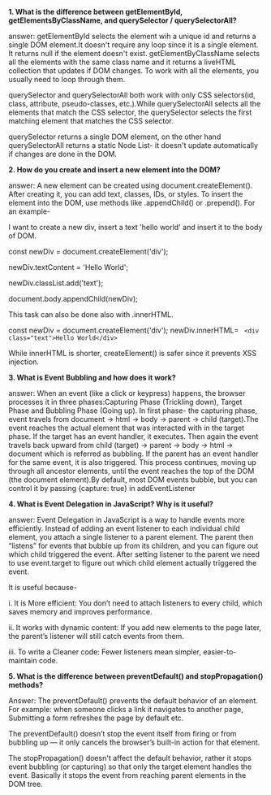 **1. What is the difference between getElementById, getElementsByClassName, and querySelector / querySelectorAll?**

answer: 
getElementById selects the element wih a unique id and returns a single DOM element.It  doesn't require any loop since it is a single element. It returns null if the element doesn't exist.
getElementByClassName selects all the elements with the same class name and it returns a liveHTML collection that updates if DOM changes. To work with all the elements, you usually need to loop through them. 

querySelector and querySelectorAll both work with only CSS selectors(id, class, attribute, pseudo-classes, etc.).While querySelectorAll selects all the elements that match the CSS selector, the querySelector selects the first matching element that matches the CSS selector. 

querySelector returns a single DOM element, on the other hand querySelectorAll returns a static Node List- it doesn't update automatically if changes are done in the DOM.

**2. How do you create and insert a new element into the DOM?**

answer: A new element can be created using document.createElement(). After creating it, you can add text, classes, IDs, or styles. To insert the element into the DOM, use methods like .appendChild() or .prepend(). For an example-

I want to create a new div, insert a text 'hello world' and insert it to the body of DOM.

<!-- create a new div -->
const newDiv = document.createElement('div');

<!-- put a text or element inside the div -->
newDiv.textContent = 'Hello World';

<!-- add a class list (if necessary)  -->
newDiv.classList.add('text');

<!-- insert the div into the body  -->
document.body.appendChild(newDiv);

This task can also be done also with .innerHTML. 

const newDiv = document.createElement('div');
newDiv.innerHTML= ` <div class="text">Hello World</div>`

While innerHTML is shorter, createElement() is safer since it prevents XSS injection.

**3. What is Event Bubbling and how does it work?**

answer: 
When an event (like a click or keypress) happens, the browser processes it in three phases:Capturing Phase (Trickling down), Target Phase and Bubbling Phase (Going up).
In first phase- the capturing phase, event travels from document → html → body → parent → child (target).The event reaches the actual element that was interacted with in the target phase. If the target has an event handler, it executes. 
Then again the event travels back upward from child (target) → parent → body → html → document which is referred as bubbling. If the parent has an event handler for the same event, it is also triggered. This process continues, moving up through all ancestor elements, until the event reaches the top of the DOM (the document element).By default, most DOM events bubble, but you can control it by passing {capture: true} in addEventListener


**4. What is Event Delegation in JavaScript? Why is it useful?**

answer: Event Delegation in JavaScript is a way to handle events more efficiently. Instead of adding an event listener to each individual child element, you attach a single listener to a parent element. The parent then “listens” for events that bubble up from its children, and you can figure out which child triggered the event. After setting listener to the parent we need to use event.target to figure out which child element actually triggered the event.

It is useful because-

i. It is More efficient: You don’t need to attach listeners to every child, which saves memory and improves performance.

ii. It works with dynamic content: If you add new elements to the page later, the parent’s listener will still catch events from them.

iii. To write a Cleaner code: Fewer listeners mean simpler, easier-to-maintain code.



**5. What is the difference between preventDefault() and stopPropagation() methods?**

Answer: The preventDefault() prevents the default behavior of an element. For example: when someone clicks a link it navigates to another page, Submitting a form  refreshes the page by default etc.

 The preventDefault() doesn’t stop the event itself from firing or from bubbling up — it only cancels the browser’s built-in action for that element. 

 The stopPropagation() doesn't affect the default behavior, rather it stops event bubbling (or capturing) so that only the target element handles the event. Basically it stops the event from reaching parent elements in the DOM tree.
